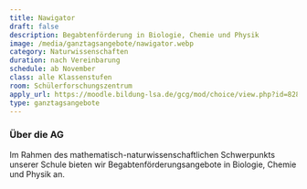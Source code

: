 ```yaml
---
title: Nawigator
draft: false
description: Begabtenförderung in Biologie, Chemie und Physik
image: /media/ganztagsangebote/nawigator.webp
category: Naturwissenschaften
duration: nach Vereinbarung
schedule: ab November
class: alle Klassenstufen
room: Schülerforschungszentrum
apply_url: https://moodle.bildung-lsa.de/gcg/mod/choice/view.php?id=828
type: ganztagsangebote
---
```

### Über die AG

Im Rahmen des mathematisch-naturwissenschaftlichen Schwerpunkts unserer Schule bieten wir Begabtenförderungsangebote in Biologie, Chemie und Physik an.

